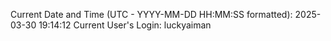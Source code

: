 Current Date and Time (UTC - YYYY-MM-DD HH:MM:SS formatted): 2025-03-30 19:14:12
Current User's Login: luckyaiman

